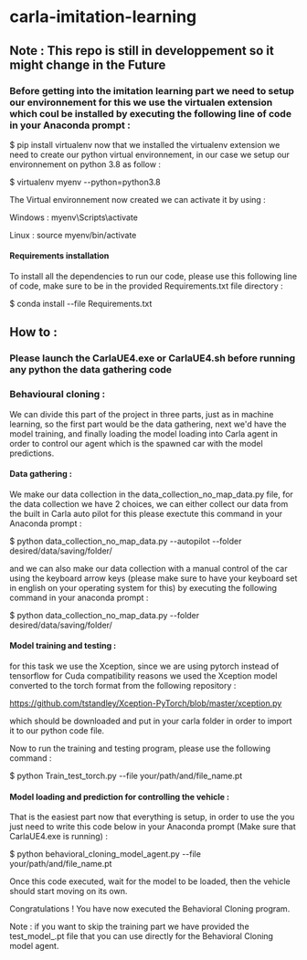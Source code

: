 # carla-imitation-learning
## Note : This repo is still in developpement so it might change in the Future
### Before getting into the imitation learning part we need to setup our environnement for this we use the virtualen extension which coul be installed by executing the following line of code in your Anaconda prompt :
$ pip install virtualenv
now that we installed the virtualenv extension we need to create our python virtual environnement, in our case we setup our environnement on python 3.8 as follow :

$ virtualenv myenv --python=python3.8

The Virtual environnement now created we can activate it by using :

Windows : myenv\Scripts\activate

Linux : source myenv/bin/activate

#### Requirements installation
To install all the dependencies to run our code, please use this following line of code, make sure to be in the provided Requirements.txt file directory :

$ conda install --file Requirements.txt

## How to :

### Please launch the CarlaUE4.exe or CarlaUE4.sh before running any python the data gathering code

### Behavioural cloning :

We can divide this part of the project in three parts, just as in machine learning, so the first part would be the data gathering, next we'd have the model training, and finally loading the model loading into Carla agent in order to control our agent which is the spawned car with the model predictions.

#### Data gathering :

We make our data collection in the data_collection_no_map_data.py file, for the data collection we have 2 choices, we can either collect our data from the built in Carla auto pilot for this please exectute this command in your Anaconda prompt : 

$ python data_collection_no_map_data.py --autopilot --folder desired/data/saving/folder/

and we can also make our data collection with a manual control of the car using the keyboard arrow keys (please make sure to have your keyboard set in english on your operating system for this) by executing the following command in your anaconda prompt :

$ python data_collection_no_map_data.py --folder desired/data/saving/folder/

#### Model training and testing :

for this task we use the Xception, since we are using pytorch instead of tensorflow for Cuda compatibility reasons we used the Xception model converted to the torch format from the following repository : 


https://github.com/tstandley/Xception-PyTorch/blob/master/xception.py 


which should be downloaded and put in your carla folder in order to import it to our python code file.

Now to run the training and testing program, please use the following command :

$ python Train_test_torch.py --file your/path/and/file_name.pt

#### Model loading and prediction for controlling the vehicle  :

That is the easiest part now that everything is setup, in order to use the you just need to write this code below in your Anaconda prompt (Make sure that CarlaUE4.exe is running) :

$ python behavioral_cloning_model_agent.py --file your/path/and/file_name.pt

Once this code executed, wait for the model to be loaded, then the vehicle should start moving on its own.

Congratulations ! You have now executed the Behavioral Cloning program. 

Note : if you want to skip the training part we have provided the test_model_.pt file that you can use directly for the Behavioral Cloning model agent.
























































